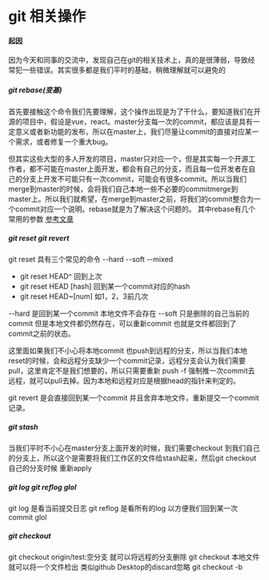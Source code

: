 # git 相关操作

#### 起因

因为今天和同事的交流中，发现自己在git的相关技术上，真的是很薄弱，导致经常犯一些错误。其实很多都是我们平时的基础，稍微理解就可以避免的

##### git rebase(变基)

首先要接触这个命令我们先要理解，这个操作出现是为了干什么，要知道我们在开源的项目中，假设是vue，react。master分支每一次的commit，都应该是具有一定意义或者新功能的发布，所以在master上，我们尽量让commit的直接对应某一个需求，或者修复一个重大bug。

但其实这些大型的多人开发的项目，master只对应一个，但是其实每一个开源工作者，都不可能在master上面开发，都会有自己的分支，而且每一位开发者在自己的分支上开发不可能只有一次commit，可能会有很多commit。所以当我们merge到master的时候，会将我们自己本地一些不必要的commitmerge到master上。所以我们就希望，在merge到master之前，将我们的commit整合为一个commit对应一个说明。rebase就是为了解决这个问题的。
其中rebase有几个常用的参数
[参考文章](https://git-scm.com/docs/git-rebase)

##### git reset git revert

git reset 具有三个常见的命令 --hard --soft --mixed

- git reset HEAD^ 回到上次
- git reset HEAD [hash] 回到某一个commit对应的hash
- git reset HEAD~[num] 如1，2，3前几次

--hard 是回到某一个commit 本地文件不会存在
--soft 只是删除的自己当前的commit 但是本地文件都仍然存在，可以重新commit 也就是文件都回到了commit之前的状态。

这里面如果我们不小心将本地commit 也push到远程的分支，所以当我们本地reset的时候，会和远程分支缺少一个commit记录，远程分支会认为我们需要pull，这里肯定不是我们想要的，所以只需要重新 push -f 强制推一次commit去远程，就可以pull去掉。因为本地和远程对应是根据head的指针来判定的。

git revert 是会直接回到某一个commit 并且舍弃本地文件，重新提交一个commit记录。

##### git stash 
当我们平时不小心在master分支上面开发的时候，我们需要checkout 到我们自己的分支上，所以这个是需要将我们工作区的文件给stash起来，然后git checkout 自己的分支时候 重新apply

##### git log git reflog glol

git log 是看当前提交日志
git reflog 是看所有的log 以方便我们回到某一次commit
glol

##### git checkout
git checkout origin/test:空分支 就可以将远程的分支删除
git checkout 本地文件 就可以将一个文件检出 类似github Desktop的discard忽略
git checkout -b 